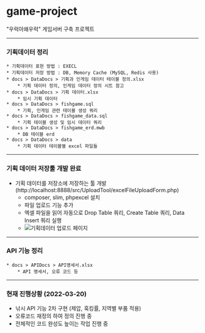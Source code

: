 # game-project
"우럭아왜우럭" 게임서버 구축 프로젝트

---
### 기획데이터 정리
    * 기획데이터 표현 방법 : EXECL
    * 기획데이터 저장 방법 : DB, Memory Cache (MySQL, Redis 사용)
    * docs > DataDocs > 기획과 인게임 데이터 테이블 정의.xlsx
        * 기획 데이터 정의, 인게임 데이터 정의 시트 참고
    * docs > DataDocs > 기획 데이터.xlsx
        * 임시 기획 데이터
    * docs > DataDocs > fishgame.sql
        * 기획, 인게임 관련 테이블 생성 쿼리
    * docs > DataDocs > fishgame_data.sql
        * 기획 테이블 생성 및 임시 데이터 쿼리
    * docs > DataDocs > fishgame_erd.mwb
        * DB 테이블 erd
    * docs > DataDocs > data
        * 기획 데이터 테이블별 excel 파일들
---
### 기획 데이터 저장툴 개발 완료
* 기획 데이터를 저장소에 저장하는 툴 개발 (http://localhost:8888/src/UploadTool/excelFileUploadForm.php)
  * composer, slim, phpexcel 설치
  * 파일 업로드 기능 추가
  * 엑셀 파일을 읽어 자동으로 Drop Table 쿼리, Create Table 쿼리, Data Insert 쿼리 실행
  * ![기획데이터 업로드 페이지](https://user-images.githubusercontent.com/97434281/153375531-bf153072-1ec3-4e12-a891-ff5891aff55c.PNG)

---
### API 기능 정리
    * docs > APIDocs > API명세서.xlsx
        * API 명세서, 오류 코드 등
---
### 현재 진행상황 (2022-03-20)
* 낚시 API 기능 2차 구현 (제압, 훅킹률, 지역별 부품 적용)
* 오류코드 재정의 하여 정의 진행 중
* 전체적인 코드 완성도 높이는 작업 진행 중
